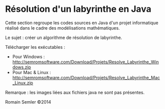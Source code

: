 Résolution d'un labyrinthe en Java
==================================

Cette section regroupe les codes sources en Java d'un projet informatique réalisé dans le cadre des modélisations mathématiques.

Le sujet : créer un algorithme de résolution de labyrinthe.

Télécharger les exécutables :
  - Pour Windows :      
    http://semromsoftware.com/Download/Projets/Resolve_Labyrinthe_Windows.zip
  - Pour Mac & Linux :  
    http://semromsoftware.com/Download/Projets/Resolve_Labyrinthe_Mac_Linux.zip
  
Remarque : les images liées aux fichiers java ne sont pas présentes.

Romain Semler ©2014
